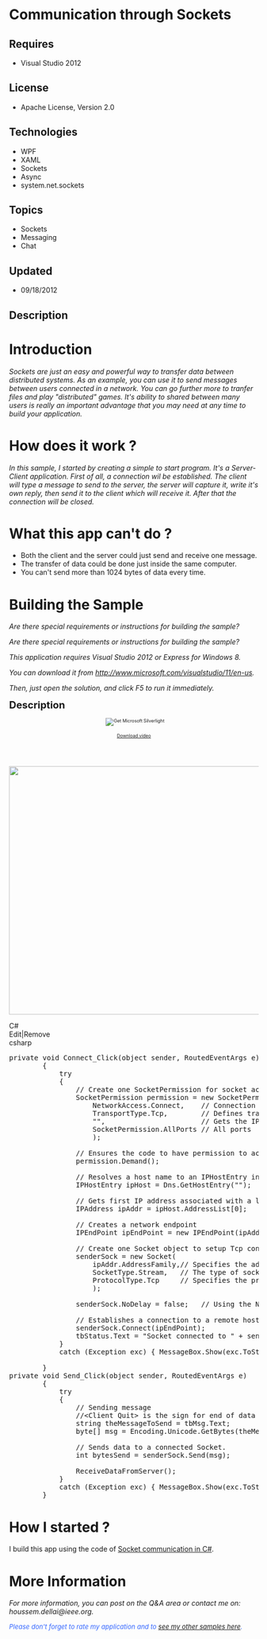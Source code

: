 # Communication through Sockets
## Requires
- Visual Studio 2012
## License
- Apache License, Version 2.0
## Technologies
- WPF
- XAML
- Sockets
- Async
- system.net.sockets
## Topics
- Sockets
- Messaging
- Chat
## Updated
- 09/18/2012
## Description

<h1>Introduction</h1>
<p><em>Sockets are just an easy and powerful way to transfer data between distributed systems. As an example, you can use it to send messages between users connected in a network. You can go further more to tranfer files and play &quot;distributed&quot; games. It's ability
 to shared between many users is really an important advantage that you may need at any time to build your application.</em></p>
<h1>How does it work ?</h1>
<p><em>In this sample, I started by creating a simple to start program. It's a Server-Client application. First of all, a connection wil be established. The client will type a message to send to the server, the server will capture it, write it's own reply,
 then send it to the client which will receive it. After that the connection will be closed.</em></p>
<h1>What this app can't do ?</h1>
<ul>
<li>Both the client and the server could just send and receive one message. </li><li>The transfer of data could be done just inside the same computer. </li><li>You can't send more than 1024 bytes of data every time. </li></ul>
<h1><span>Building the Sample</span></h1>
<p><em>Are there special requirements or instructions for building the sample?</em></p>
<p><em>Are there special requirements or instructions for building the sample?</em></p>
<p><em>This application requires Visual Studio 2012 or Express for Windows 8.</em></p>
<p><em>You can download it from&nbsp;<a href="http://www.microsoft.com/visualstudio/11/en-us">http://www.microsoft.com/visualstudio/11/en-us</a>.</em></p>
<p><em>Then, just open the solution, and click F5 to run it immediately.</em></p>
<p><span style="font-size:20px; font-weight:bold">Description</span></p>
<p style="text-align:center"><span style="font-size:xx-small">&nbsp; <object width="350" height="300" data="data:application/x-silverlight-2," type="application/x-silverlight-2"> <param name="source" value="/Content/Common/videoplayer.xap" /> <param name="initParams"
 value="deferredLoad=false,duration=0,m=http://i1.code.msdn.s-msft.com/communication-through-91a2582b/image/file/64886/1/demo.wmv,autostart=false,autohide=true,showembed=true" /> <param name="background" value="#00FFFFFF" /> <param name="minRuntimeVersion"
 value="3.0.40624.0" /> <param name="enableHtmlAccess" value="true" /> <param name="src" value="http://i1.code.msdn.s-msft.com/communication-through-91a2582b/image/file/64886/1/demo.wmv" /> <param name="id" value="64886" /> <param name="name" value="demo.wmv"
 /><span><a href="http://go.microsoft.com/fwlink/?LinkID=149156" style="text-decoration:none"><img src="http://go.microsoft.com/fwlink/?LinkId=108181" alt="Get Microsoft Silverlight" style="border-style:none"></a></span> </object>
<br>
<a id="http://i1.code.msdn.s-msft.com/communication-through-91a2582b/image/file/64886/1/demo.wmv" href="http://i1.code.msdn.s-msft.com/communication-through-91a2582b/image/file/64886/1/demo.wmv"></a></span></p>
<p style="text-align:center"><span style="font-size:xx-small"><a id="http://i1.code.msdn.s-msft.com/communication-through-91a2582b/image/file/64886/1/demo.wmv" href="http://i1.code.msdn.s-msft.com/communication-through-91a2582b/image/file/64886/1/demo.wmv">Download
 video</a></span></p>
<p style="text-align:center"><span style="font-size:xx-small"><br>
</span></p>
<p><em>&nbsp; &nbsp;<img id="64881" src="http://i1.code.msdn.s-msft.com/communication-through-91a2582b/image/file/64881/1/houssem%20dellai%20socket.jpg" alt="" width="649" height="500"><br>
</em></p>
<div class="scriptcode">
<div class="pluginEditHolder" pluginCommand="mceScriptCode">
<div class="title"><span>C#</span></div>
<div class="pluginLinkHolder"><span class="pluginEditHolderLink">Edit</span>|<span class="pluginRemoveHolderLink">Remove</span></div>
<span class="hidden">csharp</span>

<div class="preview">
<pre class="csharp"><span class="cs__keyword">private</span>&nbsp;<span class="cs__keyword">void</span>&nbsp;Connect_Click(<span class="cs__keyword">object</span>&nbsp;sender,&nbsp;RoutedEventArgs&nbsp;e)&nbsp;
&nbsp;&nbsp;&nbsp;&nbsp;&nbsp;&nbsp;&nbsp;&nbsp;{&nbsp;
&nbsp;&nbsp;&nbsp;&nbsp;&nbsp;&nbsp;&nbsp;&nbsp;&nbsp;&nbsp;&nbsp;&nbsp;<span class="cs__keyword">try</span>&nbsp;
&nbsp;&nbsp;&nbsp;&nbsp;&nbsp;&nbsp;&nbsp;&nbsp;&nbsp;&nbsp;&nbsp;&nbsp;{&nbsp;
&nbsp;&nbsp;&nbsp;&nbsp;&nbsp;&nbsp;&nbsp;&nbsp;&nbsp;&nbsp;&nbsp;&nbsp;&nbsp;&nbsp;&nbsp;&nbsp;<span class="cs__com">//&nbsp;Create&nbsp;one&nbsp;SocketPermission&nbsp;for&nbsp;socket&nbsp;access&nbsp;restrictions&nbsp;</span>&nbsp;
&nbsp;&nbsp;&nbsp;&nbsp;&nbsp;&nbsp;&nbsp;&nbsp;&nbsp;&nbsp;&nbsp;&nbsp;&nbsp;&nbsp;&nbsp;&nbsp;SocketPermission&nbsp;permission&nbsp;=&nbsp;<span class="cs__keyword">new</span>&nbsp;SocketPermission(&nbsp;
&nbsp;&nbsp;&nbsp;&nbsp;&nbsp;&nbsp;&nbsp;&nbsp;&nbsp;&nbsp;&nbsp;&nbsp;&nbsp;&nbsp;&nbsp;&nbsp;&nbsp;&nbsp;&nbsp;&nbsp;NetworkAccess.Connect,&nbsp;&nbsp;&nbsp;&nbsp;<span class="cs__com">//&nbsp;Connection&nbsp;permission&nbsp;</span>&nbsp;
&nbsp;&nbsp;&nbsp;&nbsp;&nbsp;&nbsp;&nbsp;&nbsp;&nbsp;&nbsp;&nbsp;&nbsp;&nbsp;&nbsp;&nbsp;&nbsp;&nbsp;&nbsp;&nbsp;&nbsp;TransportType.Tcp,&nbsp;&nbsp;&nbsp;&nbsp;&nbsp;&nbsp;&nbsp;&nbsp;<span class="cs__com">//&nbsp;Defines&nbsp;transport&nbsp;types&nbsp;</span>&nbsp;
&nbsp;&nbsp;&nbsp;&nbsp;&nbsp;&nbsp;&nbsp;&nbsp;&nbsp;&nbsp;&nbsp;&nbsp;&nbsp;&nbsp;&nbsp;&nbsp;&nbsp;&nbsp;&nbsp;&nbsp;<span class="cs__string">&quot;&quot;</span>,&nbsp;&nbsp;&nbsp;&nbsp;&nbsp;&nbsp;&nbsp;&nbsp;&nbsp;&nbsp;&nbsp;&nbsp;&nbsp;&nbsp;&nbsp;&nbsp;&nbsp;&nbsp;&nbsp;&nbsp;&nbsp;&nbsp;&nbsp;<span class="cs__com">//&nbsp;Gets&nbsp;the&nbsp;IP&nbsp;addresses&nbsp;</span>&nbsp;
&nbsp;&nbsp;&nbsp;&nbsp;&nbsp;&nbsp;&nbsp;&nbsp;&nbsp;&nbsp;&nbsp;&nbsp;&nbsp;&nbsp;&nbsp;&nbsp;&nbsp;&nbsp;&nbsp;&nbsp;SocketPermission.AllPorts&nbsp;<span class="cs__com">//&nbsp;All&nbsp;ports&nbsp;</span>&nbsp;
&nbsp;&nbsp;&nbsp;&nbsp;&nbsp;&nbsp;&nbsp;&nbsp;&nbsp;&nbsp;&nbsp;&nbsp;&nbsp;&nbsp;&nbsp;&nbsp;&nbsp;&nbsp;&nbsp;&nbsp;);&nbsp;
&nbsp;
&nbsp;&nbsp;&nbsp;&nbsp;&nbsp;&nbsp;&nbsp;&nbsp;&nbsp;&nbsp;&nbsp;&nbsp;&nbsp;&nbsp;&nbsp;&nbsp;<span class="cs__com">//&nbsp;Ensures&nbsp;the&nbsp;code&nbsp;to&nbsp;have&nbsp;permission&nbsp;to&nbsp;access&nbsp;a&nbsp;Socket&nbsp;</span>&nbsp;
&nbsp;&nbsp;&nbsp;&nbsp;&nbsp;&nbsp;&nbsp;&nbsp;&nbsp;&nbsp;&nbsp;&nbsp;&nbsp;&nbsp;&nbsp;&nbsp;permission.Demand();&nbsp;
&nbsp;
&nbsp;&nbsp;&nbsp;&nbsp;&nbsp;&nbsp;&nbsp;&nbsp;&nbsp;&nbsp;&nbsp;&nbsp;&nbsp;&nbsp;&nbsp;&nbsp;<span class="cs__com">//&nbsp;Resolves&nbsp;a&nbsp;host&nbsp;name&nbsp;to&nbsp;an&nbsp;IPHostEntry&nbsp;instance&nbsp;&nbsp;&nbsp;&nbsp;&nbsp;&nbsp;&nbsp;&nbsp;&nbsp;&nbsp;&nbsp;&nbsp;</span>&nbsp;
&nbsp;&nbsp;&nbsp;&nbsp;&nbsp;&nbsp;&nbsp;&nbsp;&nbsp;&nbsp;&nbsp;&nbsp;&nbsp;&nbsp;&nbsp;&nbsp;IPHostEntry&nbsp;ipHost&nbsp;=&nbsp;Dns.GetHostEntry(<span class="cs__string">&quot;&quot;</span>);&nbsp;
&nbsp;
&nbsp;&nbsp;&nbsp;&nbsp;&nbsp;&nbsp;&nbsp;&nbsp;&nbsp;&nbsp;&nbsp;&nbsp;&nbsp;&nbsp;&nbsp;&nbsp;<span class="cs__com">//&nbsp;Gets&nbsp;first&nbsp;IP&nbsp;address&nbsp;associated&nbsp;with&nbsp;a&nbsp;localhost&nbsp;</span>&nbsp;
&nbsp;&nbsp;&nbsp;&nbsp;&nbsp;&nbsp;&nbsp;&nbsp;&nbsp;&nbsp;&nbsp;&nbsp;&nbsp;&nbsp;&nbsp;&nbsp;IPAddress&nbsp;ipAddr&nbsp;=&nbsp;ipHost.AddressList[<span class="cs__number">0</span>];&nbsp;
&nbsp;
&nbsp;&nbsp;&nbsp;&nbsp;&nbsp;&nbsp;&nbsp;&nbsp;&nbsp;&nbsp;&nbsp;&nbsp;&nbsp;&nbsp;&nbsp;&nbsp;<span class="cs__com">//&nbsp;Creates&nbsp;a&nbsp;network&nbsp;endpoint&nbsp;</span>&nbsp;
&nbsp;&nbsp;&nbsp;&nbsp;&nbsp;&nbsp;&nbsp;&nbsp;&nbsp;&nbsp;&nbsp;&nbsp;&nbsp;&nbsp;&nbsp;&nbsp;IPEndPoint&nbsp;ipEndPoint&nbsp;=&nbsp;<span class="cs__keyword">new</span>&nbsp;IPEndPoint(ipAddr,&nbsp;<span class="cs__number">4510</span>);&nbsp;
&nbsp;
&nbsp;&nbsp;&nbsp;&nbsp;&nbsp;&nbsp;&nbsp;&nbsp;&nbsp;&nbsp;&nbsp;&nbsp;&nbsp;&nbsp;&nbsp;&nbsp;<span class="cs__com">//&nbsp;Create&nbsp;one&nbsp;Socket&nbsp;object&nbsp;to&nbsp;setup&nbsp;Tcp&nbsp;connection&nbsp;</span>&nbsp;
&nbsp;&nbsp;&nbsp;&nbsp;&nbsp;&nbsp;&nbsp;&nbsp;&nbsp;&nbsp;&nbsp;&nbsp;&nbsp;&nbsp;&nbsp;&nbsp;senderSock&nbsp;=&nbsp;<span class="cs__keyword">new</span>&nbsp;Socket(&nbsp;
&nbsp;&nbsp;&nbsp;&nbsp;&nbsp;&nbsp;&nbsp;&nbsp;&nbsp;&nbsp;&nbsp;&nbsp;&nbsp;&nbsp;&nbsp;&nbsp;&nbsp;&nbsp;&nbsp;&nbsp;ipAddr.AddressFamily,<span class="cs__com">//&nbsp;Specifies&nbsp;the&nbsp;addressing&nbsp;scheme&nbsp;</span>&nbsp;
&nbsp;&nbsp;&nbsp;&nbsp;&nbsp;&nbsp;&nbsp;&nbsp;&nbsp;&nbsp;&nbsp;&nbsp;&nbsp;&nbsp;&nbsp;&nbsp;&nbsp;&nbsp;&nbsp;&nbsp;SocketType.Stream,&nbsp;&nbsp;&nbsp;<span class="cs__com">//&nbsp;The&nbsp;type&nbsp;of&nbsp;socket&nbsp;&nbsp;</span>&nbsp;
&nbsp;&nbsp;&nbsp;&nbsp;&nbsp;&nbsp;&nbsp;&nbsp;&nbsp;&nbsp;&nbsp;&nbsp;&nbsp;&nbsp;&nbsp;&nbsp;&nbsp;&nbsp;&nbsp;&nbsp;ProtocolType.Tcp&nbsp;&nbsp;&nbsp;&nbsp;&nbsp;<span class="cs__com">//&nbsp;Specifies&nbsp;the&nbsp;protocols&nbsp;&nbsp;</span>&nbsp;
&nbsp;&nbsp;&nbsp;&nbsp;&nbsp;&nbsp;&nbsp;&nbsp;&nbsp;&nbsp;&nbsp;&nbsp;&nbsp;&nbsp;&nbsp;&nbsp;&nbsp;&nbsp;&nbsp;&nbsp;);&nbsp;
&nbsp;
&nbsp;&nbsp;&nbsp;&nbsp;&nbsp;&nbsp;&nbsp;&nbsp;&nbsp;&nbsp;&nbsp;&nbsp;&nbsp;&nbsp;&nbsp;&nbsp;senderSock.NoDelay&nbsp;=&nbsp;<span class="cs__keyword">false</span>;&nbsp;&nbsp;&nbsp;<span class="cs__com">//&nbsp;Using&nbsp;the&nbsp;Nagle&nbsp;algorithm&nbsp;</span>&nbsp;
&nbsp;
&nbsp;&nbsp;&nbsp;&nbsp;&nbsp;&nbsp;&nbsp;&nbsp;&nbsp;&nbsp;&nbsp;&nbsp;&nbsp;&nbsp;&nbsp;&nbsp;<span class="cs__com">//&nbsp;Establishes&nbsp;a&nbsp;connection&nbsp;to&nbsp;a&nbsp;remote&nbsp;host&nbsp;</span>&nbsp;
&nbsp;&nbsp;&nbsp;&nbsp;&nbsp;&nbsp;&nbsp;&nbsp;&nbsp;&nbsp;&nbsp;&nbsp;&nbsp;&nbsp;&nbsp;&nbsp;senderSock.Connect(ipEndPoint);&nbsp;
&nbsp;&nbsp;&nbsp;&nbsp;&nbsp;&nbsp;&nbsp;&nbsp;&nbsp;&nbsp;&nbsp;&nbsp;&nbsp;&nbsp;&nbsp;&nbsp;tbStatus.Text&nbsp;=&nbsp;<span class="cs__string">&quot;Socket&nbsp;connected&nbsp;to&nbsp;&quot;</span>&nbsp;&#43;&nbsp;senderSock.RemoteEndPoint.ToString();&nbsp;
&nbsp;&nbsp;&nbsp;&nbsp;&nbsp;&nbsp;&nbsp;&nbsp;&nbsp;&nbsp;&nbsp;&nbsp;}&nbsp;
&nbsp;&nbsp;&nbsp;&nbsp;&nbsp;&nbsp;&nbsp;&nbsp;&nbsp;&nbsp;&nbsp;&nbsp;<span class="cs__keyword">catch</span>&nbsp;(Exception&nbsp;exc)&nbsp;{&nbsp;MessageBox.Show(exc.ToString());&nbsp;}&nbsp;
&nbsp;
&nbsp;&nbsp;&nbsp;&nbsp;&nbsp;&nbsp;&nbsp;&nbsp;}&nbsp;
<span class="cs__keyword">private</span>&nbsp;<span class="cs__keyword">void</span>&nbsp;Send_Click(<span class="cs__keyword">object</span>&nbsp;sender,&nbsp;RoutedEventArgs&nbsp;e)&nbsp;
&nbsp;&nbsp;&nbsp;&nbsp;&nbsp;&nbsp;&nbsp;&nbsp;{&nbsp;
&nbsp;&nbsp;&nbsp;&nbsp;&nbsp;&nbsp;&nbsp;&nbsp;&nbsp;&nbsp;&nbsp;&nbsp;<span class="cs__keyword">try</span>&nbsp;
&nbsp;&nbsp;&nbsp;&nbsp;&nbsp;&nbsp;&nbsp;&nbsp;&nbsp;&nbsp;&nbsp;&nbsp;{&nbsp;
&nbsp;&nbsp;&nbsp;&nbsp;&nbsp;&nbsp;&nbsp;&nbsp;&nbsp;&nbsp;&nbsp;&nbsp;&nbsp;&nbsp;&nbsp;&nbsp;<span class="cs__com">//&nbsp;Sending&nbsp;message&nbsp;</span>&nbsp;
&nbsp;&nbsp;&nbsp;&nbsp;&nbsp;&nbsp;&nbsp;&nbsp;&nbsp;&nbsp;&nbsp;&nbsp;&nbsp;&nbsp;&nbsp;&nbsp;<span class="cs__com">//&lt;Client&nbsp;Quit&gt;&nbsp;is&nbsp;the&nbsp;sign&nbsp;for&nbsp;end&nbsp;of&nbsp;data&nbsp;</span>&nbsp;
&nbsp;&nbsp;&nbsp;&nbsp;&nbsp;&nbsp;&nbsp;&nbsp;&nbsp;&nbsp;&nbsp;&nbsp;&nbsp;&nbsp;&nbsp;&nbsp;<span class="cs__keyword">string</span>&nbsp;theMessageToSend&nbsp;=&nbsp;tbMsg.Text;&nbsp;
&nbsp;&nbsp;&nbsp;&nbsp;&nbsp;&nbsp;&nbsp;&nbsp;&nbsp;&nbsp;&nbsp;&nbsp;&nbsp;&nbsp;&nbsp;&nbsp;<span class="cs__keyword">byte</span>[]&nbsp;msg&nbsp;=&nbsp;Encoding.Unicode.GetBytes(theMessageToSend&nbsp;&#43;&nbsp;<span class="cs__string">&quot;&lt;Client&nbsp;Quit&gt;&quot;</span>);<span class="cs__com">///</span>&nbsp;
&nbsp;
&nbsp;&nbsp;&nbsp;&nbsp;&nbsp;&nbsp;&nbsp;&nbsp;&nbsp;&nbsp;&nbsp;&nbsp;&nbsp;&nbsp;&nbsp;&nbsp;<span class="cs__com">//&nbsp;Sends&nbsp;data&nbsp;to&nbsp;a&nbsp;connected&nbsp;Socket.&nbsp;</span>&nbsp;
&nbsp;&nbsp;&nbsp;&nbsp;&nbsp;&nbsp;&nbsp;&nbsp;&nbsp;&nbsp;&nbsp;&nbsp;&nbsp;&nbsp;&nbsp;&nbsp;<span class="cs__keyword">int</span>&nbsp;bytesSend&nbsp;=&nbsp;senderSock.Send(msg);&nbsp;
&nbsp;
&nbsp;&nbsp;&nbsp;&nbsp;&nbsp;&nbsp;&nbsp;&nbsp;&nbsp;&nbsp;&nbsp;&nbsp;&nbsp;&nbsp;&nbsp;&nbsp;ReceiveDataFromServer();&nbsp;
&nbsp;&nbsp;&nbsp;&nbsp;&nbsp;&nbsp;&nbsp;&nbsp;&nbsp;&nbsp;&nbsp;&nbsp;}&nbsp;
&nbsp;&nbsp;&nbsp;&nbsp;&nbsp;&nbsp;&nbsp;&nbsp;&nbsp;&nbsp;&nbsp;&nbsp;<span class="cs__keyword">catch</span>&nbsp;(Exception&nbsp;exc)&nbsp;{&nbsp;MessageBox.Show(exc.ToString());&nbsp;}&nbsp;
&nbsp;&nbsp;&nbsp;&nbsp;&nbsp;&nbsp;&nbsp;&nbsp;}</pre>
</div>
</div>
</div>
<ul>
</ul>
<h1>How I started ?</h1>
<p>I build this app using the code of&nbsp;<a href="http://code.msdn.microsoft.com/CSSocketClient-fbce0679" target="_blank">Socket communication in C#</a>.</p>
<h1>More Information</h1>
<p><em>For more information, y<em>ou can post on the Q&amp;A area or contact me on: houssem.dellai@ieee.org.</em></em></p>
<address><span style="font-size:small; color:#3366ff"><em><em>Please don't forget to rate my application and to
<a href="http://code.msdn.microsoft.com/site/search?f%5B0%5D.Type=User&f%5B0%5D.Value=Houssem%20Dellai" target="_blank">
see my other samples here</a>.</em></em></span></address>
